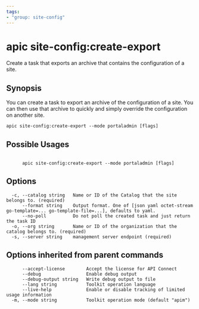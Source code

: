 ```yaml
---
tags:
- "group: site-config"
---
```

# apic site-config:create-export

Create a task that exports an archive that contains the configuration of a site.

## Synopsis

You can create a task to export an archive of the configuration of a site. You can then use that archive to quickly and simply override the configuration on another site.

```
apic site-config:create-export --mode portaladmin [flags]
```

## Possible Usages

```

      apic site-config:create-export --mode portaladmin [flags]

```

## Options

```
  -c, --catalog string   Name or ID of the Catalog that the site belongs to. (required)
      --format string    Output format. One of [json yaml octet-stream go-template=... go-template-file=...], defaults to yaml.
      --no-poll          Do not poll the created task and just return the task ID
  -o, --org string       Name or ID of the organization that the catalog belongs to. (required)
  -s, --server string    management server endpoint (required)
```

## Options inherited from parent commands

```
      --accept-license        Accept the license for API Connect
      --debug                 Enable debug output
      --debug-output string   Write debug output to file
      --lang string           Toolkit operation language
      --live-help             Enable or disable tracking of limited usage information
  -m, --mode string           Toolkit operation mode (default "apim")
```
